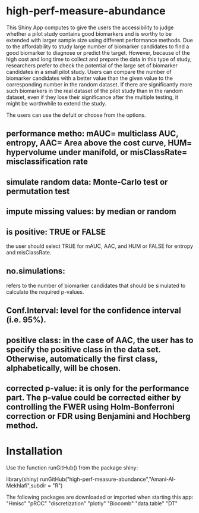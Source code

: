# high-perf-measure-abundance

This Shiny App computes to give the users the accessibility to judge whether a pilot study contains good biomarkers and is worthy to be extended with larger sample size using different performance methods. 
Due to the affordability to study large number of biomarker candidates to find a good biomarker to diagnose or predict the target. However, because of the high cost and long time to collect and prepare the data in this type of study, researchers prefer to check the potential of the large set of biomarker candidates in a small pilot study. Users can compare the number of biomarker candidates with a better value than the given value to the corresponding number in the random dataset. If there are significantly more such biomarkers in the real dataset of the pilot study than in the random dataset, even if they lose their significance after the multiple testing, it might be worthwhile to extend the study. 


The users can use the defult or choose from the options. 
##	performance metho: mAUC= multiclass AUC, entropy, AAC= Area above the cost curve, HUM= hypervolume under manifold, or misClassRate= misclassification rate 

##	simulate random data: Monte-Carlo test or permutation test

## impute missing values: by median or random 

## is positive: TRUE or FALSE 
the user should select TRUE for mAUC, AAC, and HUM or FALSE for entropy and misClassRate.

## no.simulations:
refers to the number of biomarker candidates that should be simulated to calculate the required p-values.

## Conf.Interval: level for the confidence interval (i.e. 95%). 

## positive class: in the case of AAC, the user has to specify the positive class in the data set. Otherwise, automatically the first class, alphabetically, will be chosen.

## corrected p-value: it is only for the performance part. The p-value could be corrected either by controlling the FWER using Holm-Bonferroni correction or FDR using Benjamini and Hochberg method.




# Installation

Use the function runGitHub() from the package shiny:

library(shiny)
runGitHub("high-perf-measure-abundance","Amani-Al-Mekhlafi",subdir = "R")

The following packages are downloaded or imported when starting this app:
"Hmisc"
"pROC"
"discretization"
"plotly"
"Biocomb"
"data.table"
"DT"
